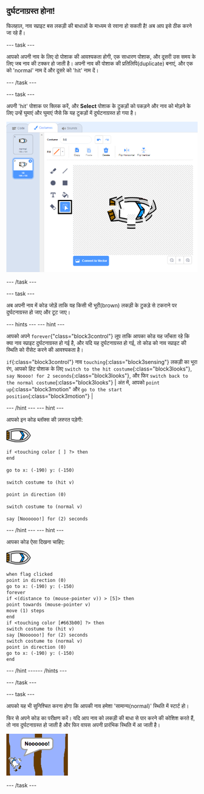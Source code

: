 ## दुर्घटनाग्रस्त होना!

फिलहाल, नाव स्प्राइट बस लकड़ी की बाधाओं के माध्यम से रवाना हो सकती है! अब आप इसे ठीक करने जा रहे हैं।

--- task ---

आपको अपनी नाव के लिए दो पोशाक की आवश्यकता होगी, एक साधारण पोशाक, और दूसरी उस समय के लिए जब नाव की टक्कर हो जाती है। अपनी नाव की पोशाक की प्रतिलिपि(duplicate) बनाएं, और एक को 'normal' नाम दें और दूसरे को 'hit' नाम दें।

--- /task ---

--- task ---

अपनी 'hit' पोशाक पर क्लिक करें, और **Select** पोशाक के टुकड़ों को पकड़ने और नाव को मोड़ने के लिए उन्हें घुमाएं और घुमाएं जैसे कि यह टुकड़ों में दुर्घटनाग्रस्त हो गया है।

![स्क्रीनशॉट](images/boat-hit-costume-annotated.png)

--- /task ---

--- task ---

अब अपनी नाव में कोड जोड़ें ताकि यह किसी भी भूरी(brown) लकड़ी के टुकड़े से टकराने पर दुर्घटनाग्रस्त हो जाए और टूट जाए।

--- hints ---
 --- hint ---

आपको अपने `forever`{"class="block3control"} लूप ताकि आपका कोड यह जाँचता रहे कि क्या नाव स्प्राइट दुर्घटनाग्रस्त हो गई है, और यदि यह दुर्घटनाग्रस्त हो गई, तो कोड को नाव स्प्राइट की स्थिति को रीसेट करने की आवश्यकता है।

`if`{:class="block3control"} नाव `touching`{:class="block3sensing"} लकड़ी का भूरा रंग, आपको हिट पोशाक के लिए `switch to the hit costume`{:class="block3looks"}, `say Noooo! for 2 seconds`{:class="block3looks"}, और फिर `switch back to the normal costume`{:class="block3looks"} | अंत में, आपको `point up`{:class="block3motion" और `go to the start position`{:class="block3motion"} |

--- /hint --- --- hint ---

आपको इन कोड ब्लॉक्स की ज़रुरत पड़ेगी:

![नाव स्प्राइट](images/boat_resize.png)

```blocks3
if <touching color [ ] ?> then
end

go to x: (-190) y: (-150)

switch costume to (hit v)

point in direction (0)

switch costume to (normal v)

say [Noooooo!] for (2) seconds
```

--- /hint --- --- hint ---

आपका कोड ऐसा दिखना चाहिए:

![नाव स्प्राइट](images/boat_resize.png)

```blocks3
when flag clicked
point in direction (0)
go to x: (-190) y: (-150)
forever
if <(distance to (mouse-pointer v)) > [5]> then
point towards (mouse-pointer v)
move (1) steps
end
if <touching color [#663b00] ?> then
switch costume to (hit v)
say [Noooooo!] for (2) seconds
switch costume to (normal v)
point in direction (0)
go to x: (-190) y: (-150)
end
```

--- /hint ------ /hints ---

--- /task ---

--- task ---

आपको यह भी सुनिश्चित करना होगा कि आपकी नाव हमेशा 'सामान्य(normal)' स्थिति में स्टार्ट हो।

फिर से अपने कोड का परीक्षण करें। यदि आप नाव को लकड़ी की बाधा से पार करने की कोशिश करते हैं, तो नाव दुर्घटनाग्रस्त हो जाती है और फिर वापस अपनी प्रारंभिक स्थिति में आ जाती है।

![स्क्रीनशॉट](images/boat-crash.png)

--- /task ---